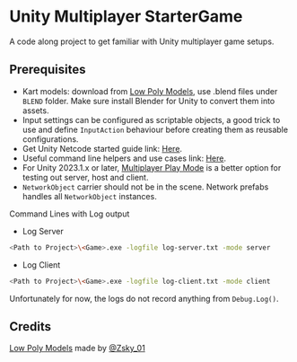 # Unity Multiplayer StarterGame

A code along project to get familiar with Unity multiplayer game setups.

## Prerequisites

- Kart models: download from [Low Poly Models](https://opengameart.org/content/modular-karts), use .blend files under `BLEND` folder. Make sure install Blender for Unity to convert them into assets.
- Input settings can be configured as scriptable objects, a good trick to use and define `InputAction` behaviour before creating them as reusable configurations.
- Get Unity Netcode started guide link: [Here](https://docs-multiplayer.unity3d.com/netcode/current/tutorials/get-started-ngo/).
- Useful command line helpers and use cases link: [Here](https://docs-multiplayer.unity3d.com/netcode/current/tutorials/command-line-helper/).
- For Unity 2023.1.x or later, [Multiplayer Play Mode](https://docs-multiplayer.unity3d.com/tools/1.1.0/mppm/) is a better option for testing out server, host and client.
- `NetworkObject` carrier should not be in the scene. Network prefabs handles all `NetworkObject` instances.

Command Lines with Log output

- Log Server

```bash
<Path to Project>\<Game>.exe -logfile log-server.txt -mode server
```

- Log Client

```bash
<Path to Project>\<Game>.exe -logfile log-client.txt -mode client
```

Unfortunately for now, the logs do not record anything from `Debug.Log()`.

## Credits

[Low Poly Models](https://opengameart.org/content/modular-karts) made by [@Zsky_01](https://www.patreon.com/Zsky)
